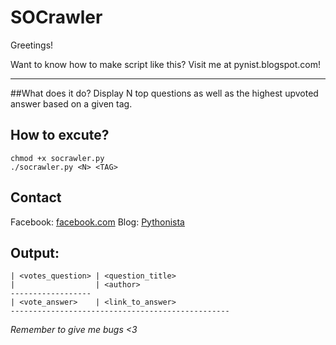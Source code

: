 # SOCrawler
Greetings! 
 
Want to know how to make script like this? Visit me at pynist.blogspot.com! 

<hr />

##What does it do?
Display N top questions as well as the highest upvoted answer based on a given tag.

## How to excute?
```
chmod +x socrawler.py
./socrawler.py <N> <TAG>
``` 

## Contact
Facebook: [facebook.com](https://facebook.com/duycoding710)
Blog: [Pythonista](https://pynist.blogspot.com)

## Output:
```
| <votes_question> | <question_title>
|                  | <author>
------------------
| <vote_answer>    | <link_to_answer>
-------------------------------------------------

```

_Remember to give me bugs <3_
